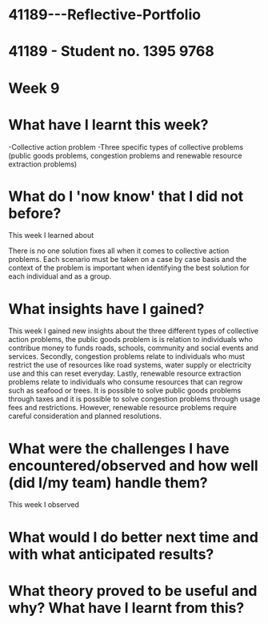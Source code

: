 # 41189---Reflective-Portfolio 

# 41189 - Student no. 1395 9768 

# Week 9

# What have I learnt this week? 

-Collective action problem 
-Three specific types of collective problems (public goods problems, congestion problems and renewable resource extraction problems)

# What do I 'now know' that I did not before? 

This week I learned about 

There is no one solution fixes all when it comes to collective action problems. Each scenario must be taken on a case by case basis and the context of the problem is important when identifying the best solution for each individual and as a group. 

# What insights have I gained? 

This week I gained new insights about the three different types of collective action problems, the public goods problem is is relation to individuals who contribue money to funds roads, schools, community and social events and services. Secondly, congestion problems relate to individuals who must restrict the use of resources like road systems, water supply or electricity use and this can reset everyday. Lastly, renewable resource extraction problems relate to individuals who consume resources that can regrow such as seafood or trees. It is possible to solve public goods problems through taxes and it is possible to solve congestion problems through usage fees and restrictions. However, renewable resource problems require careful consideration and planned resolutions. 

# What were the challenges I have encountered/observed and how well (did I/my team) handle them? 

This week I observed 

# What would I do better next time and with what anticipated results? 

# What theory proved to be useful and why? What have I learnt from this? 
